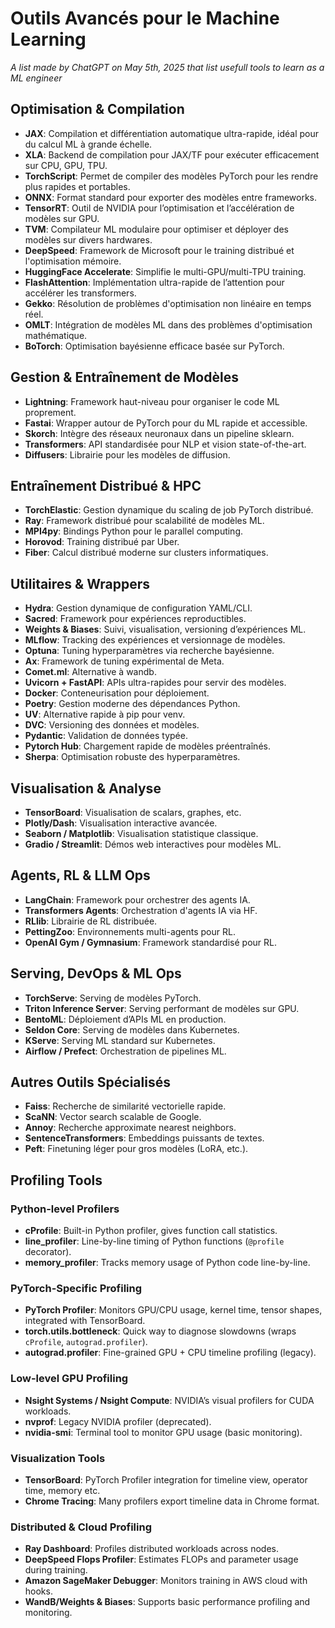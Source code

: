 # Outils Avancés pour le Machine Learning

*A list made by ChatGPT on May 5th, 2025 that list usefull tools to learn as a ML engineer*

## Optimisation & Compilation

- **JAX**: Compilation et différentiation automatique ultra-rapide, idéal pour du calcul ML à grande échelle.
- **XLA**: Backend de compilation pour JAX/TF pour exécuter efficacement sur CPU, GPU, TPU.
- **TorchScript**: Permet de compiler des modèles PyTorch pour les rendre plus rapides et portables.
- **ONNX**: Format standard pour exporter des modèles entre frameworks.
- **TensorRT**: Outil de NVIDIA pour l’optimisation et l’accélération de modèles sur GPU.
- **TVM**: Compilateur ML modulaire pour optimiser et déployer des modèles sur divers hardwares.
- **DeepSpeed**: Framework de Microsoft pour le training distribué et l'optimisation mémoire.
- **HuggingFace Accelerate**: Simplifie le multi-GPU/multi-TPU training.
- **FlashAttention**: Implémentation ultra-rapide de l’attention pour accélérer les transformers.
- **Gekko**: Résolution de problèmes d'optimisation non linéaire en temps réel.
- **OMLT**: Intégration de modèles ML dans des problèmes d'optimisation mathématique.
- **BoTorch**: Optimisation bayésienne efficace basée sur PyTorch.

## Gestion & Entraînement de Modèles

- **Lightning**: Framework haut-niveau pour organiser le code ML proprement.
- **Fastai**: Wrapper autour de PyTorch pour du ML rapide et accessible.
- **Skorch**: Intègre des réseaux neuronaux dans un pipeline sklearn.
- **Transformers**: API standardisée pour NLP et vision state-of-the-art.
- **Diffusers**: Librairie pour les modèles de diffusion.

## Entraînement Distribué & HPC

- **TorchElastic**: Gestion dynamique du scaling de job PyTorch distribué.
- **Ray**: Framework distribué pour scalabilité de modèles ML.
- **MPI4py**: Bindings Python pour le parallel computing.
- **Horovod**: Training distribué par Uber.
- **Fiber**: Calcul distribué moderne sur clusters informatiques.

## Utilitaires & Wrappers

- **Hydra**: Gestion dynamique de configuration YAML/CLI.
- **Sacred**: Framework pour expériences reproductibles.
- **Weights & Biases**: Suivi, visualisation, versioning d’expériences ML.
- **MLflow**: Tracking des expériences et versionnage de modèles.
- **Optuna**: Tuning hyperparamètres via recherche bayésienne.
- **Ax**: Framework de tuning expérimental de Meta.
- **Comet.ml**: Alternative à wandb.
- **Uvicorn + FastAPI**: APIs ultra-rapides pour servir des modèles.
- **Docker**: Conteneurisation pour déploiement.
- **Poetry**: Gestion moderne des dépendances Python.
- **UV**: Alternative rapide à pip pour venv.
- **DVC**: Versioning des données et modèles.
- **Pydantic**: Validation de données typée.
- **Pytorch Hub**: Chargement rapide de modèles préentraînés.
- **Sherpa**: Optimisation robuste des hyperparamètres.

## Visualisation & Analyse

- **TensorBoard**: Visualisation de scalars, graphes, etc.
- **Plotly/Dash**: Visualisation interactive avancée.
- **Seaborn / Matplotlib**: Visualisation statistique classique.
- **Gradio / Streamlit**: Démos web interactives pour modèles ML.

## Agents, RL & LLM Ops

- **LangChain**: Framework pour orchestrer des agents IA.
- **Transformers Agents**: Orchestration d'agents IA via HF.
- **RLlib**: Librairie de RL distribuée.
- **PettingZoo**: Environnements multi-agents pour RL.
- **OpenAI Gym / Gymnasium**: Framework standardisé pour RL.

## Serving, DevOps & ML Ops

- **TorchServe**: Serving de modèles PyTorch.
- **Triton Inference Server**: Serving performant de modèles sur GPU.
- **BentoML**: Déploiement d’APIs ML en production.
- **Seldon Core**: Serving de modèles dans Kubernetes.
- **KServe**: Serving ML standard sur Kubernetes.
- **Airflow / Prefect**: Orchestration de pipelines ML.

## Autres Outils Spécialisés

- **Faiss**: Recherche de similarité vectorielle rapide.
- **ScaNN**: Vector search scalable de Google.
- **Annoy**: Recherche approximate nearest neighbors.
- **SentenceTransformers**: Embeddings puissants de textes.
- **Peft**: Finetuning léger pour gros modèles (LoRA, etc.).

## Profiling Tools

### Python-level Profilers
- **cProfile**: Built-in Python profiler, gives function call statistics.
- **line_profiler**: Line-by-line timing of Python functions (`@profile` decorator).
- **memory_profiler**: Tracks memory usage of Python code line-by-line.

### PyTorch-Specific Profiling
- **PyTorch Profiler**: Monitors GPU/CPU usage, kernel time, tensor shapes, integrated with TensorBoard.
- **torch.utils.bottleneck**: Quick way to diagnose slowdowns (wraps `cProfile`, `autograd.profiler`).
- **autograd.profiler**: Fine-grained GPU + CPU timeline profiling (legacy).

### Low-level GPU Profiling
- **Nsight Systems / Nsight Compute**: NVIDIA’s visual profilers for CUDA workloads.
- **nvprof**: Legacy NVIDIA profiler (deprecated).
- **nvidia-smi**: Terminal tool to monitor GPU usage (basic monitoring).

### Visualization Tools
- **TensorBoard**: PyTorch Profiler integration for timeline view, operator time, memory etc.
- **Chrome Tracing**: Many profilers export timeline data in Chrome format.

### Distributed & Cloud Profiling
- **Ray Dashboard**: Profiles distributed workloads across nodes.
- **DeepSpeed Flops Profiler**: Estimates FLOPs and parameter usage during training.
- **Amazon SageMaker Debugger**: Monitors training in AWS cloud with hooks.
- **WandB/Weights & Biases**: Supports basic performance profiling and monitoring.
